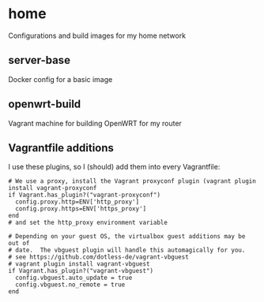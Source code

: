 home
====
Configurations and build images for my home network

server-base
---------
Docker config for a basic image

openwrt-build
---------
Vagrant machine for building OpenWRT for my router

Vagrantfile additions
---------
I use these plugins, so I (should) add them into every Vagrantfile:

    # We use a proxy, install the Vagrant proxyconf plugin (vagrant plugin install vagrant-proxyconf
    if Vagrant.has_plugin?("vagrant-proxyconf")
      config.proxy.http=ENV['http_proxy']
      config.proxy.https=ENV['https_proxy']
    end
    # and set the http_proxy environment variable
    
    # Depending on your guest OS, the virtualbox guest additions may be out of
    # date.  The vbguest plugin will handle this automagically for you.
    # see https://github.com/dotless-de/vagrant-vbguest
    # vagrant plugin install vagrant-vbguest
    if Vagrant.has_plugin?("vagrant-vbguest")
      config.vbguest.auto_update = true
      config.vbguest.no_remote = true
    end
